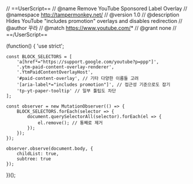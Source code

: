 // ==UserScript==
// @name         Remove YouTube Sponsored Label Overlay
// @namespace    http://tampermonkey.net/
// @version      1.0
// @description  Hides YouTube "includes promotion" overlays and disables redirection
// @author       꾸라
// @match        https://www.youtube.com/*
// @grant        none
// ==/UserScript==

(function() {
    'use strict';

    const BLOCK_SELECTORS = [
        'a[href*="https://support.google.com/youtube?p=ppp"]',
        '.ytm-paid-content-overlay-renderer',
        '.YtmPaidContentOverlayHost',
        '#paid-content-overlay', // 기타 다양한 이름들 고려
        '[aria-label*="includes promotion"]', // 접근성 기준으로도 잡기
        'tp-yt-paper-tooltip' // 일부 툴팁도 차단
    ];

    const observer = new MutationObserver(() => {
        BLOCK_SELECTORS.forEach(selector => {
            document.querySelectorAll(selector).forEach(el => {
                el.remove(); // 통째로 제거
            });
        });
    });

    observer.observe(document.body, {
        childList: true,
        subtree: true
    });
})();
